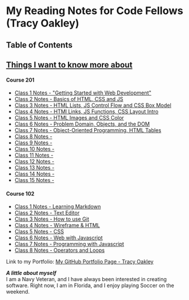 # My Reading Notes for Code Fellows (Tracy Oakley)

## Table of Contents

## [Things I want to know more about](ThingsIwanttoknowmoreabout.md)

#### Course 201

* [Class 1 Notes - "Getting Started with Web Development"](201/class-01.md)
* [Class 2 Notes - Basics of HTML, CSS and JS](201/class-02.md)
* [Class 3 Notes - HTML Lists, JS Control Flow and CSS Box Model](201/class-03.md)
* [Class 4 Notes - HTMl Links, JS Functions, CSS Layout Intro ](201/class-04.md)
* [Class 5 Notes - HTML Images and CSS Color ](201/class-05.md)
* [Class 6 Notes - Problem Domain, Objects, and the DOM](201/class-06.md)
* [Class 7 Notes - Object-Oriented Programming, HTML Tables](201/class-07.md)
* [Class 8 Notes - ](201/class-08.md)
* [Class 9 Notes - ](201/class-09.md)
* [Class 10 Notes - ](201/class-10.md)
* [Class 11 Notes - ](201/class-11.md)
* [Class 12 Notes - ](201/class-12.md)
* [Class 13 Notes - ](201/class-13.md)
* [Class 14 Notes - ](201/class-14.md)
* [Class 15 Notes - ](201/class-15.md)

#### Course 102

* [Class 1 Notes - Learning Markdown](102/class1notes.md)
* [Class 2 Notes - Text Editor](102/class2notes.md)
* [Class 3 Notes - How to use Git](102/class3notes.md)
* [Class 4 Notes - Wireframe & HTML](102/class4notes.md)
* [Class 5 Notes - CSS](102/class5notes.md)
* [Class 6 Notes - Web with Javascript](102/class6notes.md)
* [Class 7 Notes - Programming with Javascript](102/class7notes.md)
* [Class 8 Notes - Operators and Loops](102/class8notes.md)

Link to my Portfolio: [My GitHub Portfolio Page - Tracy Oakley](https://github.com/TracyOakley)

***A little about myself***  
I am a Navy Veteran, and I have always been interested in creating software. Right now, I am in Florida, and I enjoy playing Soccer on the weekend.  
